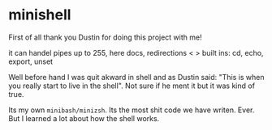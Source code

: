 # minishell

First of all thank you Dustin for doing this project with me!

it can handel pipes up to 255, here docs, redirections < >
built ins: cd, echo, export, unset

Well before hand I was quit akward in shell and as Dustin said: "This is when you really start to live in the shell". Not sure if he ment it but it was kind of true.

Its my own `minibash/minizsh`. Its the most shit code we have writen. Ever. But I learned a lot about how the shell works.


